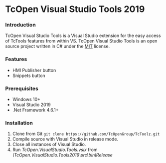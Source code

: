 # TcOpen Visual Studio Tools 2019



### Introduction

TcOpen Visual Studio Tools is a Visual Studio extension for the easy access of TcTools features from within VS. TcOpen Visual Studio Tools is an open source project written in C# under the [MIT](https://tldrlegal.com/license/mit-license) license.



### Features
* HMI Publisher button
* Snippets button

### Prerequisites
* Windows 10+
* Visual Studio 2019
* .Net Framework 4.6.1+

### Installation
1. Clone from Git `git clone https://github.com/TcOpenGroup/TcToolz.git`
2. Compile source with Visual Studio in release mode.
3. Close all instances of Visual Studio.
4. Run *TcOpen.VisualStudio.Tools.vsix* from *\TcOpen.VisualStudio.Tools2019\src\bin\Release*

